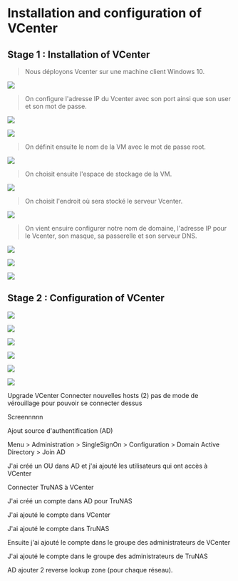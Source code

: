 # Installation and configuration of VCenter

## Stage 1 : Installation of VCenter


> Nous déployons Vcenter sur une machine client Windows 10.

![](/images/vcenter1.png)

> On configure l'adresse IP du Vcenter avec son port ainsi que son user et son mot de passe.

![](/images/vcenter2.png)

![](/images/vcenter3.png)

> On définit ensuite le nom de la VM avec le mot de passe root.

![](/images/vcenter4.png)

> On choisit ensuite l'espace de stockage de la VM.

![](/images/vcenter5.png)

> On choisit l'endroit où sera stocké le serveur Vcenter.

![](/images/vcenter6.png)

> On vient ensuire configurer notre nom de domaine, l'adresse IP pour le Vcenter, son masque, sa passerelle et son serveur DNS.

![](/images/vcenter7.png)

> 

![](/images/vcenter8.png)

![](/images/vcenter9.png)


## Stage 2 : Configuration of VCenter

![](/images/vcenter2.1.png)

![](/images/vcenter2.2.png)

![](/images/vcenter2.3.png)

![](/images/vcenter2.4.png)

![](/images/vcenter2.5.png)

![](/images/vcenter2.6.png)




Upgrade VCenter 
Connecter nouvelles hosts (2)
pas de mode de vérouillage pour pouvoir se connecter dessus

Screennnnn

Ajout source d'authentification (AD)

Menu > Administration > SingleSignOn > Configuration > Domain Active Directory > Join AD



J'ai créé un OU dans AD et j'ai ajouté les utilisateurs qui ont accès à VCenter

Connecter TruNAS à VCenter

J'ai créé un compte dans AD pour TruNAS

J'ai ajouté le compte dans VCenter

J'ai ajouté le compte dans TruNAS

Ensuite j'ai ajouté le compte dans le groupe des administrateurs de VCenter

J'ai ajouté le compte dans le groupe des administrateurs de TruNAS



AD ajouter 2 reverse lookup zone (pour chaque réseau).